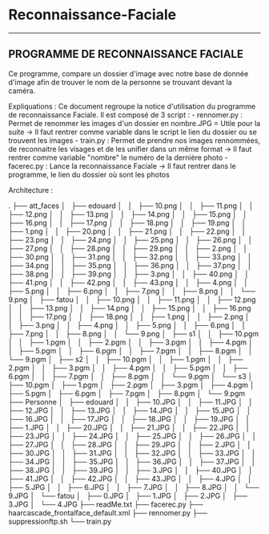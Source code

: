 # Reconnaissance-Faciale

-----------------------------------
PROGRAMME DE RECONNAISSANCE FACIALE
-----------------------------------

Ce programme, compare un dossier d'image avec notre base de donnée d'image afin de trouver le nom
de la personne se trouvant devant la caméra. 


Expliquations : 
Ce document regroupe la notice d'utilisation du programme de reconnaissance Faciale. 
Il est composé de 3 script : 
	- rennomer.py : Permet de renommer les images d'un dossier en nombre.JPG = Utile pour la suite
		-> Il faut rentrer comme variable dans le script le lien du dossier ou se trouvent les images
	- train.py : Permet de prendre nos images rennommées, de reconnaitre les visages et de les unifier dans un même format
		-> Il faut rentrer comme variable "nombre" le numéro de la dernière photo
	- facerec.py : Lance la reconnaissance Faciale
		-> Il faut rentrer dans le programme, le lien du dossier où sont les photos


Architecture : 

.
├── att_faces
│   ├── edouard
│   │   ├── 10.png
│   │   ├── 11.png
│   │   ├── 12.png
│   │   ├── 13.png
│   │   ├── 14.png
│   │   ├── 15.png
│   │   ├── 16.png
│   │   ├── 17.png
│   │   ├── 18.png
│   │   ├── 19.png
│   │   ├── 1.png
│   │   ├── 20.png
│   │   ├── 21.png
│   │   ├── 22.png
│   │   ├── 23.png
│   │   ├── 24.png
│   │   ├── 25.png
│   │   ├── 26.png
│   │   ├── 27.png
│   │   ├── 28.png
│   │   ├── 29.png
│   │   ├── 2.png
│   │   ├── 30.png
│   │   ├── 31.png
│   │   ├── 32.png
│   │   ├── 33.png
│   │   ├── 34.png
│   │   ├── 35.png
│   │   ├── 36.png
│   │   ├── 37.png
│   │   ├── 38.png
│   │   ├── 39.png
│   │   ├── 3.png
│   │   ├── 40.png
│   │   ├── 41.png
│   │   ├── 42.png
│   │   ├── 43.png
│   │   ├── 4.png
│   │   ├── 5.png
│   │   ├── 6.png
│   │   ├── 7.png
│   │   ├── 8.png
│   │   └── 9.png
│   ├── fatou
│   │   ├── 10.png
│   │   ├── 11.png
│   │   ├── 12.png
│   │   ├── 13.png
│   │   ├── 14.png
│   │   ├── 15.png
│   │   ├── 16.png
│   │   ├── 17.png
│   │   ├── 18.png
│   │   ├── 1.png
│   │   ├── 2.png
│   │   ├── 3.png
│   │   ├── 4.png
│   │   ├── 5.png
│   │   ├── 6.png
│   │   ├── 7.png
│   │   ├── 8.png
│   │   └── 9.png
│   ├── s1
│   │   ├── 10.pgm
│   │   ├── 1.pgm
│   │   ├── 2.pgm
│   │   ├── 3.pgm
│   │   ├── 4.pgm
│   │   ├── 5.pgm
│   │   ├── 6.pgm
│   │   ├── 7.pgm
│   │   ├── 8.pgm
│   │   └── 9.pgm
│   ├── s2
│   │   ├── 10.pgm
│   │   ├── 1.pgm
│   │   ├── 2.pgm
│   │   ├── 3.pgm
│   │   ├── 4.pgm
│   │   ├── 5.pgm
│   │   ├── 6.pgm
│   │   ├── 7.pgm
│   │   ├── 8.pgm
│   │   └── 9.pgm
│   └── s3
│       ├── 10.pgm
│       ├── 1.pgm
│       ├── 2.pgm
│       ├── 3.pgm
│       ├── 4.pgm
│       ├── 5.pgm
│       ├── 6.pgm
│       ├── 7.pgm
│       ├── 8.pgm
│       └── 9.pgm
├── Personne
│   ├── edouard
│   │   ├── 10.JPG
│   │   ├── 11.JPG
│   │   ├── 12.JPG
│   │   ├── 13.JPG
│   │   ├── 14.JPG
│   │   ├── 15.JPG
│   │   ├── 16.JPG
│   │   ├── 17.JPG
│   │   ├── 18.JPG
│   │   ├── 19.JPG
│   │   ├── 1.JPG
│   │   ├── 20.JPG
│   │   ├── 21.JPG
│   │   ├── 22.JPG
│   │   ├── 23.JPG
│   │   ├── 24.JPG
│   │   ├── 25.JPG
│   │   ├── 26.JPG
│   │   ├── 27.JPG
│   │   ├── 28.JPG
│   │   ├── 29.JPG
│   │   ├── 2.JPG
│   │   ├── 30.JPG
│   │   ├── 31.JPG
│   │   ├── 32.JPG
│   │   ├── 33.JPG
│   │   ├── 34.JPG
│   │   ├── 35.JPG
│   │   ├── 36.JPG
│   │   ├── 37.JPG
│   │   ├── 38.JPG
│   │   ├── 39.JPG
│   │   ├── 3.JPG
│   │   ├── 40.JPG
│   │   ├── 41.JPG
│   │   ├── 42.JPG
│   │   ├── 43.JPG
│   │   ├── 4.JPG
│   │   ├── 5.JPG
│   │   ├── 6.JPG
│   │   ├── 7.JPG
│   │   ├── 8.JPG
│   │   └── 9.JPG
│   └── fatou
│       ├── 0.JPG
│       ├── 1.JPG
│       ├── 2.JPG
│       ├── 3.JPG
│       └── 4.JPG
├── readMe.txt
├── facerec.py
├── haarcascade_frontalface_default.xml
├── rennomer.py
├── suppressionftp.sh
└── train.py


